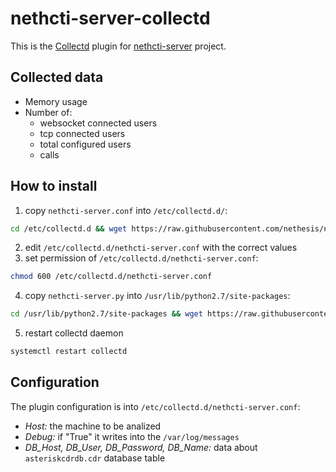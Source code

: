 # nethcti-server-collectd

This is the [Collectd](https://collectd.org/) plugin for [nethcti-server](https://github.com/nethesis/nethcti-server) project.

## Collected data

- Memory usage
- Number of:
  - websocket connected users
  - tcp connected users
  - total configured users
  - calls
  

## How to install

1. copy `nethcti-server.conf` into `/etc/collectd.d/`:
```bash
cd /etc/collectd.d && wget https://raw.githubusercontent.com/nethesis/nethcti-server-collectd/master/nethcti-server.conf
```
2. edit `/etc/collectd.d/nethcti-server.conf` with the correct values
3. set permission of `/etc/collectd.d/nethcti-server.conf`:
```bash
chmod 600 /etc/collectd.d/nethcti-server.conf
```
4. copy `nethcti-server.py` into `/usr/lib/python2.7/site-packages`:
```bash
cd /usr/lib/python2.7/site-packages && wget https://raw.githubusercontent.com/nethesis/nethcti-server-collectd/master/nethcti-server.py
```
5. restart collectd daemon
```bash
systemctl restart collectd
```

## Configuration

The plugin configuration is into `/etc/collectd.d/nethcti-server.conf`:

- *Host:* the machine to be analized
- *Debug:* if "True" it writes into the `/var/log/messages`
- *DB_Host, DB_User, DB_Password, DB_Name:* data about `asteriskcdrdb.cdr` database table
